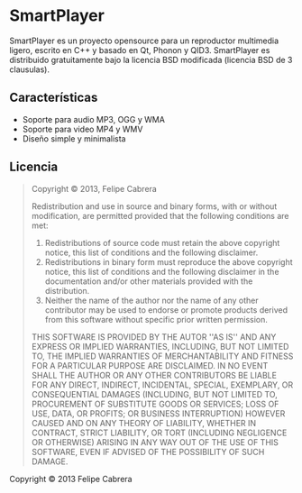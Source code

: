 SmartPlayer
===========
SmartPlayer es un proyecto opensource para un reproductor multimedia ligero, escrito en C++ y basado en Qt, Phonon y QID3. SmartPlayer es distribuido gratuitamente bajo la licencia BSD modificada (licencia BSD de 3 clausulas).

Características
---------------
+  Soporte para audio MP3, OGG y WMA
+  Soporte para video MP4 y WMV
+  Diseño simple y minimalista

Licencia
--------
> Copyright © 2013, Felipe Cabrera
>
> Redistribution and use in source and binary forms, with or without
> modification, are permitted provided that the following conditions
> are met:
>
> 1. Redistributions of source code must retain the above copyright
>    notice, this list of conditions and the following disclaimer.
> 2. Redistributions in binary form must reproduce the above copyright
>    notice, this list of conditions and the following disclaimer in the
>    documentation and/or other materials provided with the distribution.
> 3. Neither the name of the author nor the name of any other
>    contributor may be used to endorse or promote products derived
>    from this software without specific prior written permission.
>
> THIS SOFTWARE IS PROVIDED BY THE AUTOR ''AS IS'' AND ANY EXPRESS
> OR IMPLIED WARRANTIES, INCLUDING, BUT NOT LIMITED TO, THE IMPLIED
> WARRANTIES OF MERCHANTABILITY AND FITNESS FOR A PARTICULAR PURPOSE
> ARE DISCLAIMED.  IN NO EVENT SHALL THE AUTHOR OR ANY OTHER CONTRIBUTORS
> BE LIABLE FOR ANY DIRECT, INDIRECT, INCIDENTAL, SPECIAL, EXEMPLARY, OR
> CONSEQUENTIAL DAMAGES (INCLUDING, BUT NOT LIMITED TO, PROCUREMENT OF
> SUBSTITUTE GOODS OR SERVICES; LOSS OF USE, DATA, OR PROFITS; OR
> BUSINESS INTERRUPTION) HOWEVER CAUSED AND ON ANY THEORY OF LIABILITY,
> WHETHER IN CONTRACT, STRICT LIABILITY, OR TORT (INCLUDING NEGLIGENCE OR
> OTHERWISE) ARISING IN ANY WAY OUT OF THE USE OF THIS SOFTWARE, EVEN IF
> ADVISED OF THE POSSIBILITY OF SUCH DAMAGE.

Copyright © 2013 Felipe Cabrera
